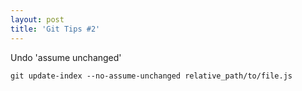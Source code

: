 ```yaml
---
layout: post
title: 'Git Tips #2'
---
```


Undo 'assume unchanged'

```
git update-index --no-assume-unchanged relative_path/to/file.js
```